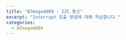 ```yaml
---
title: "ATmega4809 : I2C 통신"
excerpt: "Interrupt 호출 방법에 대해 학습합니다."
categories:
  - ATmega4809
---
```

<br>

<br>



<br>

<br>
